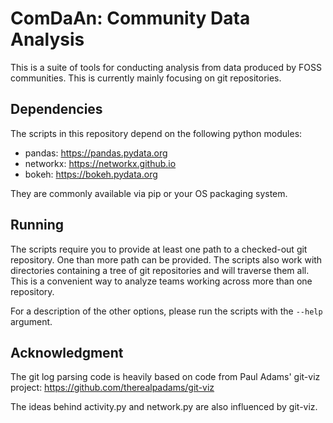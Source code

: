 ComDaAn: Community Data Analysis
================================

This is a suite of tools for conducting analysis from data produced by FOSS
communities. This is currently mainly focusing on git repositories.

Dependencies
------------
The scripts in this repository depend on the following python modules:
 * pandas: https://pandas.pydata.org
 * networkx: https://networkx.github.io
 * bokeh: https://bokeh.pydata.org

They are commonly available via pip or your OS packaging system.

Running
-------
The scripts require you to provide at least one path to a checked-out git
repository. One than more path can be provided. The scripts also work with
directories containing a tree of git repositories and will traverse them all.
This is a convenient way to analyze teams working across more than one
repository.

For a description of the other options, please run the scripts with the `--help`
argument.

Acknowledgment
--------------
The git log parsing code is heavily based on code from Paul Adams' git-viz
project: https://github.com/therealpadams/git-viz

The ideas behind activity.py and network.py are also influenced by git-viz.

